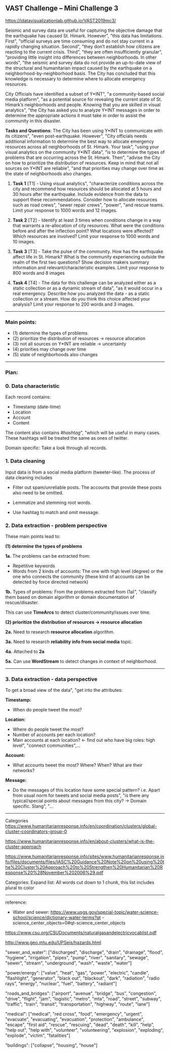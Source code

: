 ## VAST Challenge – Mini Challenge 3

https://idatavisualizationlab.github.io/VAST2019mc3/

Seismic and survey data are useful for capturing the objective damage that the earthquake has caused St. Himark. However", "this data has limitations. First", "official surveys are time consuming and do not stay current in a rapidly changing situation. Second", "they don’t establish how citizens are reacting to the current crisis. Third", "they are often insufficiently granular", "providing little insight into differences between neighborhoods. In other words", "the seismic and survey data do not provide an up-to-date view of the structural and humanitarian impact caused by the earthquake on a neighborhood-by-neighborhood basis. The City has concluded that this knowledge is necessary to determine where to allocate emergency resources.

City Officials have identified a subset of Y\*INT", "a community-based social media platform", "as a potential source for
 revealing the current state of St. Himark’s neighborhoods and people. Knowing that you are skilled in visual 
 analytics", "the City has asked you to analyze Y\*INT messages in order to determine the appropriate actions it must take in order to assist the community in this disaster.

**Tasks and Questions**:
The City has been using Y\*INT to communicate with its citizens", "even post-earthquake. However", "City officials needs 
additional information to determine the best way to allocate emergency resources across all neighborhoods of St. 
Himark. Your task", "using your visual analytics on the community Y\*INT data", "is to determine the types of problems 
that are occurring across the St. Himark. Then", "advise the City on how to prioritize the distribution of resources. Keep in mind that not all sources on Y\*INT are reliable", "and that priorities may change over time as the state of neighborhoods also changes.

1. **Task 1** [T1] - Using visual analytics", "characterize conditions across the city and recommend how resources 
should
 be allocated 
at 5 hours and 30 hours after the earthquake. Include evidence from the data to support these recommendations. Consider how to allocate resources such as road crews", "sewer repair crews", "power", "and rescue teams. Limit your response to 1000 words and 12 images.

2. **Task 2** [T2] - Identify at least 3 times when conditions change in a way that warrants a re-allocation of city 
resources. What were the conditions before and after the inflection point? What locations were affected? Which resources are involved? Limit your response to 1000 words and 10 images.

3. **Task 3** [T3] - Take the pulse of the community. How has the earthquake affect life in St. Himark? What is the 
community experiencing outside the realm of the first two questions? Show decision makers summary information and relevant/characteristic examples. Limit your response to 800 words and 8 images

4. **Task 4** [T4] - The data for this challenge can be analyzed either as a static collection or as a dynamic stream 
of data", "as it would occur in a real emergency. Describe how you analyzed the data - as a static collection or a stream. How do you think this choice affected your analysis? Limit your response to 200 words and 3 images.

___

### Main points:
- (1) determine the types of problems
- (2) prioritize the distribution of resources -> resource allocation
- (3) not all sources on Y\*INT are reliable -> uncertainty
- (4) priorities may change over time
- (5) state of neighborhoods also changes

___

### Plan:

### 0. Data characteristic 


Each record contains:

- Timestamp (date-time)
- Location
- Account
- Content

The content also contains *#hashtag*", "which will be useful in many cases. These hashtags will be treated the same as 
ones of twitter. 

Domain specific: Take a look through all records. 


### 1. Data cleaning

Input data is from a social media platform (tweeter-like). The process of data cleaning includes 
- Filter out 
spam/unreliable posts. The accounts that provide these posts also need to be omitted. 

- Lemmatize and stemming root words.

- Use hashtag to match and omit message.

### 2. Data extraction - problem perspective
These main points lead to:

**(1) determine the types of problems**

**1a.** The problems can be extracted from:

- Repetitive keywords
- Words from 2 kinds of accounts: The one with high level (degree) or the one who connects the community (these kind 
of accounts can be detected by force directed network)

**1b.** Types of problems: From the problems extracted from (1a)", "classify them based on domain algorithm or domain 
documentation of 
rescue/disaster.

This can use **TimeArcs** to detect cluster/community/issues over time.

**(2) prioritize the distribution of resources -> resource allocation**

**2a.** Need to research **resource allocation** algorithm.

**3a.** Need to research **reliability info from social media** topic.

**4a.** Attached to **2a**

**5a.** Can use **WordStream** to detect changes in context of neighborhood.

___
### 3. Data extraction - data perspective

To get a broad view of the data", "get into the attributes:

**Timestamp:** 
- When do people tweet the most?

**Location:**

- Where do people tweet the most?
- Number of accounts per each location?
- Main accounts at each location? <- find out who have big roles: high level", "connect communities",...

**Account:**

- What accounts tweet the most? Where? When? What are their networks?

**Message:**

- Do the messages of this location have some special pattern? i.e. Apart from usual norm for tweets and social media 
posts", "is there any typical/special points about messages from this city? -> Domain specific. Slang", "...


___

Categories
https://www.humanitarianresponse.info/en/coordination/clusters/global-cluster-coordinators-group-0

https://www.humanitarianresponse.info/en/about-clusters/what-is-the-cluster-approach

https://www.humanitarianresponse.info/sites/www.humanitarianresponse.info/files/documents/files/IASC%20Guidance%20Note%20on%20using%20the%20Cluster%20Approach%20to%20Strengthen%20Humanitarian%20Response%20%28November%202006%29.pdf

Categories:
Expand list: All words cut down to 1 chunk, this list includes plural to color

---
reference:

- Water and sewer: https://www.usgs.gov/special-topic/water-science-school/science/dictionary-water-terms?qt
-science_center_objects=0#qt-science_center_objects

https://www.csu.org/CSUDocuments/naturalgasandelectricvocablist.pdf

http://www.geo.mtu.edu/UPSeis/hazards.html

"sewer_and_water": ["discharged", "discharge", "drain", "drainage", "flood", "hygiene", "irrigation", "pipes", "pump", "river", "sanitary", "sewage", "sewer", "stream", "underground", "wash", "waste", "water"]

"power/energy": ["valve", "heat", "gas", "power", "electric", "candle", "flashlight", "generator", "black out", "blackout", "dark", "radiation", "radio rays", "energy", "nuclear", "fuel", "battery", "radiant"]

"roads_and_bridges": ["airport", "avenue", "bridge", "bus", "congestion", "drive", "flight", "jam", "logistic", "metro", "mta", "road", "street", "subway", "traffic", "train", "transit", "transportation", "highway", "route", "lane"]

"medical": ["medical", "red cross", "food", "emergency", "urgent", "evacuate", "evacuating", "evacuation", "protection", "ambulance", "escape", "first aid", "rescue", "rescuing", "dead", "death", "kill", "help", "help out", "help with", "volunteer", "volunteering", "explosion", "exploding", "explode", "victim", "fatalities"]

"buildings": ["collapse", "housing", "house"]
